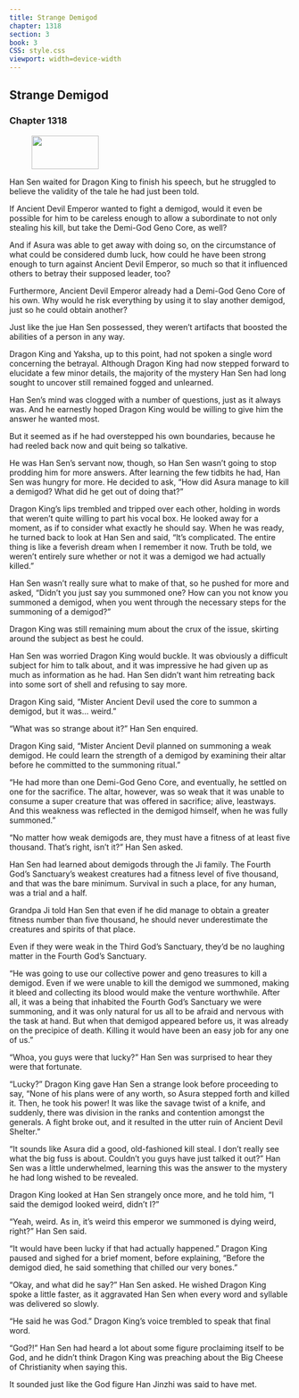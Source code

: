 ```yaml
---
title: Strange Demigod
chapter: 1318
section: 3
book: 3
CSS: style.css
viewport: width=device-width
---
```


## Strange Demigod

### Chapter 1318

<figure>
	<img src="../Images/gem.gif" alt="" id="gem" width="120" height="60" />
</figure>

Han Sen waited for Dragon King to finish his speech, but he struggled to believe the validity of the tale he had just been told.

If Ancient Devil Emperor wanted to fight a demigod, would it even be possible for him to be careless enough to allow a subordinate to not only stealing his kill, but take the Demi-God Geno Core, as well?

And if Asura was able to get away with doing so, on the circumstance of what could be considered dumb luck, how could he have been strong enough to turn against Ancient Devil Emperor, so much so that it influenced others to betray their supposed leader, too?

Furthermore, Ancient Devil Emperor already had a Demi-God Geno Core of his own. Why would he risk everything by using it to slay another demigod, just so he could obtain another?

Just like the jue Han Sen possessed, they weren’t artifacts that boosted the abilities of a person in any way.

Dragon King and Yaksha, up to this point, had not spoken a single word concerning the betrayal. Although Dragon King had now stepped forward to elucidate a few minor details, the majority of the mystery Han Sen had long sought to uncover still remained fogged and unlearned.

Han Sen’s mind was clogged with a number of questions, just as it always was. And he earnestly hoped Dragon King would be willing to give him the answer he wanted most.

But it seemed as if he had overstepped his own boundaries, because he had reeled back now and quit being so talkative.

He was Han Sen’s servant now, though, so Han Sen wasn’t going to stop prodding him for more answers. After learning the few tidbits he had, Han Sen was hungry for more. He decided to ask, “How did Asura manage to kill a demigod? What did he get out of doing that?”

Dragon King’s lips trembled and tripped over each other, holding in words that weren’t quite willing to part his vocal box. He looked away for a moment, as if to consider what exactly he should say. When he was ready, he turned back to look at Han Sen and said, “It’s complicated. The entire thing is like a feverish dream when I remember it now. Truth be told, we weren’t entirely sure whether or not it was a demigod we had actually killed.”

Han Sen wasn’t really sure what to make of that, so he pushed for more and asked, “Didn’t you just say you summoned one? How can you not know you summoned a demigod, when you went through the necessary steps for the summoning of a demigod?”

Dragon King was still remaining mum about the crux of the issue, skirting around the subject as best he could.

Han Sen was worried Dragon King would buckle. It was obviously a difficult subject for him to talk about, and it was impressive he had given up as much as information as he had. Han Sen didn’t want him retreating back into some sort of shell and refusing to say more.

Dragon King said, “Mister Ancient Devil used the core to summon a demigod, but it was… weird.”

“What was so strange about it?” Han Sen enquired.

Dragon King said, “Mister Ancient Devil planned on summoning a weak demigod. He could learn the strength of a demigod by examining their altar before he committed to the summoning ritual.”

“He had more than one Demi-God Geno Core, and eventually, he settled on one for the sacrifice. The altar, however, was so weak that it was unable to consume a super creature that was offered in sacrifice; alive, leastways. And this weakness was reflected in the demigod himself, when he was fully summoned.”

“No matter how weak demigods are, they must have a fitness of at least five thousand. That’s right, isn’t it?” Han Sen asked.

Han Sen had learned about demigods through the Ji family. The Fourth God’s Sanctuary’s weakest creatures had a fitness level of five thousand, and that was the bare minimum. Survival in such a place, for any human, was a trial and a half.

Grandpa Ji told Han Sen that even if he did manage to obtain a greater fitness number than five thousand, he should never underestimate the creatures and spirits of that place.

Even if they were weak in the Third God’s Sanctuary, they’d be no laughing matter in the Fourth God’s Sanctuary.

“He was going to use our collective power and geno treasures to kill a demigod. Even if we were unable to kill the demigod we summoned, making it bleed and collecting its blood would make the venture worthwhile. After all, it was a being that inhabited the Fourth God’s Sanctuary we were summoning, and it was only natural for us all to be afraid and nervous with the task at hand. But when that demigod appeared before us, it was already on the precipice of death. Killing it would have been an easy job for any one of us.”

“Whoa, you guys were that lucky?” Han Sen was surprised to hear they were that fortunate.

“Lucky?” Dragon King gave Han Sen a strange look before proceeding to say, “None of his plans were of any worth, so Asura stepped forth and killed it. Then, he took his power! It was like the savage twist of a knife, and suddenly, there was division in the ranks and contention amongst the generals. A fight broke out, and it resulted in the utter ruin of Ancient Devil Shelter.”

“It sounds like Asura did a good, old-fashioned kill steal. I don’t really see what the big fuss is about. Couldn’t you guys have just talked it out?” Han Sen was a little underwhelmed, learning this was the answer to the mystery he had long wished to be revealed.

Dragon King looked at Han Sen strangely once more, and he told him, “I said the demigod looked weird, didn’t I?”

“Yeah, weird. As in, it’s weird this emperor we summoned is dying weird, right?” Han Sen said.

“It would have been lucky if that had actually happened.” Dragon King paused and sighed for a brief moment, before explaining, “Before the demigod died, he said something that chilled our very bones.”

“Okay, and what did he say?” Han Sen asked. He wished Dragon King spoke a little faster, as it aggravated Han Sen when every word and syllable was delivered so slowly.

“He said he was God.” Dragon King’s voice trembled to speak that final word.

“God?!” Han Sen had heard a lot about some figure proclaiming itself to be God, and he didn’t think Dragon King was preaching about the Big Cheese of Christianity when saying this.

It sounded just like the God figure Han Jinzhi was said to have met.
